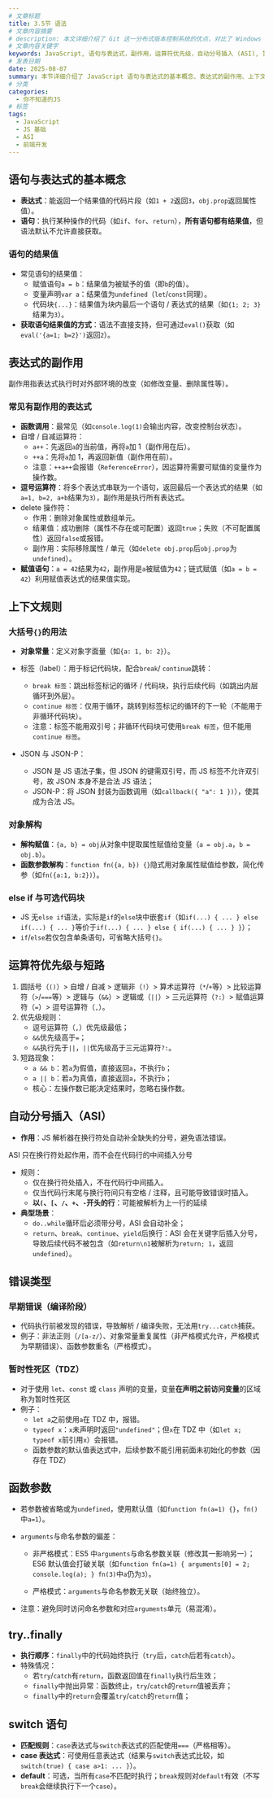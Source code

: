 ```yaml
---
# 文章标题
title: 3.5节 语法
# 文章内容摘要
# description: 本文详细介绍了 Git 这一分布式版本控制系统的优点，对比了 Windows 与 macOS/Linux 系统下的常用命令，讲解了 vim 操作模式及常用命令，还阐述了 Git 的基本配置、特定项目配置和命令缩写设置等内容。
# 文章内容关键字
keywords: JavaScript, 语句与表达式，副作用，运算符优先级，自动分号插入 (ASI), 暂时性死区 (TDZ), try..finally, switch 语句
# 发表日期
date: 2025-08-07
summary: 本节详细介绍了 JavaScript 语句与表达式的基本概念、表达式的副作用、上下文规则、运算符优先级与短路等内容。
# 分类
categories:
  - 你不知道的JS
# 标签
tags:
  - JavaScript
  - JS 基础
  - ASI
  - 前端开发
---
```


## 语句与表达式的基本概念

- **表达式**：能返回一个结果值的代码片段（如`1 + 2`返回`3`，`obj.prop`返回属性值）。
- **语句**：执行某种操作的代码（如`if`、`for`、`return`），**所有语句都有结果值**，但语法默认不允许直接获取。

### 语句的结果值

- 常见语句的结果值：
  - 赋值语句`a = b`：结果值为被赋予的值（即`b`的值）。
  - 变量声明`var a`：结果值为`undefined`（`let`/`const`同理）。
  - 代码块`{...}`：结果值为块内最后一个语句 / 表达式的结果（如`{1; 2; 3}`结果为`3`）。
- **获取语句结果值的方式**：语法不直接支持，但可通过`eval()`获取（如`eval('{a=1; b=2}')`返回`2`）。

## 表达式的副作用

副作用指表达式执行时对外部环境的改变（如修改变量、删除属性等）。

### 常见有副作用的表达式

- **函数调用**：最常见（如`console.log(1)`会输出内容，改变控制台状态）。
- 自增 / 自减运算符：
  - `a++`：先返回`a`的当前值，再将`a`加 1（副作用在后）。
  - `++a`：先将`a`加 1，再返回新值（副作用在前）。
  - 注意：`++a++`会报错（`ReferenceError`），因运算符需要可赋值的变量作为操作数。
- **逗号运算符**：将多个表达式串联为一个语句，返回最后一个表达式的结果（如`a=1, b=2, a+b`结果为`3`），副作用是执行所有表达式。
- delete 操作符：
  - 作用：删除对象属性或数组单元。
  - 结果值：成功删除（属性不存在或可配置）返回`true`；失败（不可配置属性）返回`false`或报错。
  - 副作用：实际移除属性 / 单元（如`delete obj.prop`后`obj.prop`为`undefined`）。
- **赋值语句**：`a = 42`结果为`42`，副作用是`a`被赋值为`42`；链式赋值（如`a = b = 42`）利用赋值表达式的结果值实现。

## 上下文规则

### 大括号`{}`的用法

- **对象常量**：定义对象字面量（如`{a: 1, b: 2}`）。

- 标签（label）：用于标记代码块，配合`break`/ `continue`跳转：

  - `break 标签`：跳出标签标记的循环 / 代码块，执行后续代码（如跳出内层循环到外层）。
  - `continue 标签`：仅用于循环，跳转到标签标记的循环的下一轮（不能用于非循环代码块）。
  - 注意：标签不能用双引号；非循环代码块可使用`break 标签`，但不能用`continue 标签`。

- JSON 与 JSON-P：

  - JSON 是 JS 语法子集，但 JSON 的键需双引号，而 JS 标签不允许双引号，故 JSON 本身不是合法 JS 语法；
  - JSON-P：将 JSON 封装为函数调用（如`callback({ "a": 1 })`），使其成为合法 JS。

### 对象解构

- **解构赋值**：`{a, b} = obj`从对象中提取属性赋值给变量（`a = obj.a`，`b = obj.b`）。
- **函数参数解构**：`function fn({a, b}) {}`隐式用对象属性赋值给参数，简化传参（如`fn({a:1, b:2})`）。

### else if 与可选代码块

- JS 无`else if`语法，实际是`if`的`else`块中嵌套`if`（如`if(...) { ... } else if(...) { ... }`等价于`if(...) { ... } else { if(...) { ... } }`）；
- `if`/`else`若仅包含单条语句，可省略大括号`{}`。

## 运算符优先级与短路

1. 圆括号（`()`）> 自增 / 自减 > 逻辑非（`!`）> 算术运算符（`*`/`+`等）> 比较运算符（`>`/`===`等）> 逻辑与（`&&`）> 逻辑或（`||`）> 三元运算符（`?:`）> 赋值运算符（`=`）> 逗号运算符（`,`）。
2. 优先级规则：
   - 逗号运算符（`,`）优先级最低；
   - `&&`优先级高于`=`；
   - `&&`执行先于`||`，`||`优先级高于三元运算符`?:`。
3. 短路现象：
   - `a && b`：若`a`为假值，直接返回`a`，不执行`b`；
   - `a || b`：若`a`为真值，直接返回`a`，不执行`b`；
   - 核心：左操作数已能决定结果时，忽略右操作数。

## 自动分号插入（ASI）

- **作用**：JS 解析器在换行符处自动补全缺失的分号，避免语法错误。

ASI 只在换行符处起作用，而不会在代码行的中间插入分号

- 规则：
  - 仅在换行符处插入，不在代码行中间插入。
  - 仅当代码行末尾与换行符间只有空格 / 注释，且可能导致错误时插入。
  - **以`(`、`[`、`/`、`+`、`-`开头的行**：可能被解析为上一行的延续
- **典型场景**：
  - `do..while`循环后必须带分号，ASI 会自动补全；
  - `return`、`break`、`continue`、`yield`后换行：ASI 会在关键字后插入分号，导致后续代码不被包含（如`return\n1`被解析为`return; 1`，返回`undefined`）。

## 错误类型

### 早期错误（编译阶段）

- 代码执行前被发现的错误，导致解析 / 编译失败，无法用`try...catch`捕获。
- 例子：非法正则（`/[a-z/`）、对象常量重复属性（非严格模式允许，严格模式为早期错误）、函数参数重名（严格模式）。

### 暂时性死区（TDZ）

- 对于使用 `let`、`const` 或 `class` 声明的变量，变量**在声明之前访问变量**的区域称为暂时性死区
- 例子：
  - `let a`之前使用`a`在 TDZ 中，报错。
  - `typeof x`：`x`未声明时返回`"undefined"`；但`x`在 TDZ 中（如`let x; typeof x`前引用`x`）会报错。
  - 函数参数的默认值表达式中，后续参数不能引用前面未初始化的参数（因存在 TDZ）

## 函数参数

- 若参数被省略或为`undefined`，使用默认值（如`function fn(a=1) {}`，`fn()`中`a=1`）。

- `arguments`与命名参数的偏差：

  - 非严格模式：ES5 中`arguments`与命名参数关联（修改其一影响另一）；ES6 默认值会打破关联（如`function fn(a=1) { arguments[0] = 2; console.log(a); } fn(3)`中`a`仍为`3`）。

  - 严格模式：`arguments`与命名参数无关联（始终独立）。

- 注意：避免同时访问命名参数和对应`arguments`单元（易混淆）。

## try..finally

- **执行顺序**：`finally`中的代码始终执行（`try`后，`catch`后若有`catch`）。
- 特殊情况：
  - 若`try`/`catch`有`return`，函数返回值在`finally`执行后生效；
  - `finally`中抛出异常：函数终止，`try`/`catch`的`return`值被丢弃；
  - `finally`中的`return`会覆盖`try`/`catch`的`return`值；

## switch 语句

- **匹配规则**：`case`表达式与`switch`表达式的匹配使用`===`（严格相等）。
- **case 表达式**：可使用任意表达式（结果与`switch`表达式比较，如`switch(true) { case a>1: ... }`）。
- **default**：可选，当所有`case`不匹配时执行；`break`规则对`default`有效（不写`break`会继续执行下一个`case`）。

